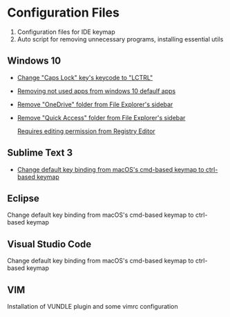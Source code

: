 # Configuration Files
1. Configuration files for IDE keymap
2. Auto script for removing unnecessary programs, installing essential utils

## Windows 10
* [Change "Caps Lock" key's keycode to "LCTRL"](https://github.com/JSYoo5B/ConfigurationFiles/blob/master/Windows%2010/caps_lock_to_control.reg)

* [Removing not used apps from windows 10 defaulf apps](https://github.com/JSYoo5B/ConfigurationFiles/blob/master/Windows%2010/Remove_unnecessary_programs.ps1)

* [Remove "OneDrive" folder from File Explorer's sidebar](https://github.com/JSYoo5B/ConfigurationFiles/blob/master/Windows%2010/Remove_OneDrive_From_SIdebar.reg)

* [Remove "Quick Access" folder from File Explorer's sidebar](https://github.com/JSYoo5B/ConfigurationFiles/blob/master/Windows%2010/Remove_Quick_access_From_Sidebar.reg)

  [Requires editing permission from Registry Editor](http://www.windowscentral.com/how-remove-quick-access-file-explorer-windows-10)
## Sublime Text 3
* [Change default key binding from macOS's cmd-based keymap to ctrl-based keymap](https://github.com/JSYoo5B/ConfigurationFiles/blob/master/Sublime%20Text%203/Default%20(OSX).sublime-keymap)

## Eclipse
Change default key binding from macOS's cmd-based keymap to ctrl-based keymap

## Visual Studio Code
Change default key binding from macOS's cmd-based keymap to ctrl-based keymap

## VIM
Installation of VUNDLE plugin and some vimrc configuration

